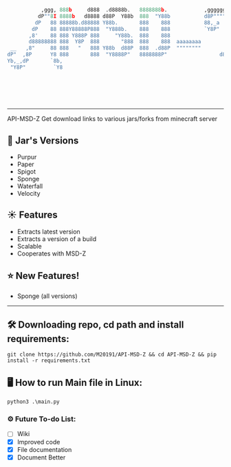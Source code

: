 ```python           
           ,ggg, 888b     d888  .d8888b.   8888888b.            ,gggggggg,      
          dP""8I 8888b   d8888 d88P  Y88b  888  "Y88b           d8P""""""Y8b, 
         dP   88 88888b.d88888 Y88b.       888    888           88,_a     `8b 
        dP    88 888Y88888P888  "Y888b.    888    888           `Y8P"      88 
       ,8'    88 888 Y888P 888     "Y88b.  888    888                      88     
       d88888888 888  Y8P  888       "888  888    888  aaaaaaaa           d8'        
 __   ,8"     88 888   "   888 Y88b  d88P  888  .d88P  """"""""        _,d8'      
dP"  ,8P      Y8 888       888  "Y8888P"   8888888P"                 d8888ba,     
Yb,_,dP       `8b,                                                       "Y88b,   
 "Y8P"         `Y8                                                         ,d8888  
                                                                         d8'    88
                                                                        d8'    ,88
                                                                        88     d8'
                                                                        Y8,_ _,8P 
                                                                         "Y888P"
```
   
---
   
API-MSD-Z Get download links to various jars/forks from minecraft server

## 🌿 Jar's Versions

* Purpur  
* Paper 
* Spigot
* Sponge
* Waterfall
* Velocity


## ☀ Features
* Extracts latest version
* Extracts a version of a build
* Scalable
* Cooperates with MSD-Z 

## ⭐ New Features!
* Sponge (all versions)

---

## 🛠 Downloading repo, cd path and install requirements:
```console
git clone https://github.com/M20191/API-MSD-Z && cd API-MSD-Z && pip install -r requirements.txt
```

## 🖥 How to run Main file in Linux:
```console
python3 .\main.py
```

### ⚙ Future To-do List:
- [ ] Wiki 
- [x] Improved code
- [x] File documentation
- [x] Document Better
